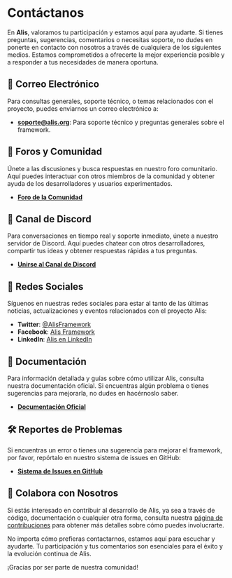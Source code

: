 # Contáctanos

En **Alis**, valoramos tu participación y estamos aquí para ayudarte. Si tienes preguntas, sugerencias, comentarios o necesitas soporte, no dudes en ponerte en contacto con nosotros a través de cualquiera de los siguientes medios. Estamos comprometidos a ofrecerte la mejor experiencia posible y a responder a tus necesidades de manera oportuna.

## 📨 Correo Electrónico

Para consultas generales, soporte técnico, o temas relacionados con el proyecto, puedes enviarnos un correo electrónico a:

- **soporte@alis.org**: Para soporte técnico y preguntas generales sobre el framework.

## 💬 Foros y Comunidad

Únete a las discusiones y busca respuestas en nuestro foro comunitario. Aquí puedes interactuar con otros miembros de la comunidad y obtener ayuda de los desarrolladores y usuarios experimentados.

- **[Foro de la Comunidad](link-al-foro)**

## 💬 Canal de Discord

Para conversaciones en tiempo real y soporte inmediato, únete a nuestro servidor de Discord. Aquí puedes chatear con otros desarrolladores, compartir tus ideas y obtener respuestas rápidas a tus preguntas.

- **[Unirse al Canal de Discord](link-a-discord)**

## 📱 Redes Sociales

Síguenos en nuestras redes sociales para estar al tanto de las últimas noticias, actualizaciones y eventos relacionados con el proyecto Alis:

- **Twitter**: [@AlisFramework](link-a-twitter)
- **Facebook**: [Alis Framework](link-a-facebook)
- **LinkedIn**: [Alis en LinkedIn](link-a-linkedin)

## 📜 Documentación

Para información detallada y guías sobre cómo utilizar Alis, consulta nuestra documentación oficial. Si encuentras algún problema o tienes sugerencias para mejorarla, no dudes en hacérnoslo saber.

- **[Documentación Oficial](link-a-documentacion)**

## 🛠️ Reportes de Problemas

Si encuentras un error o tienes una sugerencia para mejorar el framework, por favor, repórtalo en nuestro sistema de issues en GitHub:

- **[Sistema de Issues en GitHub](link-a-issues)**

## 🤝 Colabora con Nosotros

Si estás interesado en contribuir al desarrollo de Alis, ya sea a través de código, documentación o cualquier otra forma, consulta nuestra [página de contribuciones](link-a-contribuciones) para obtener más detalles sobre cómo puedes involucrarte.

No importa cómo prefieras contactarnos, estamos aquí para escuchar y ayudarte. Tu participación y tus comentarios son esenciales para el éxito y la evolución continua de Alis.

¡Gracias por ser parte de nuestra comunidad!

